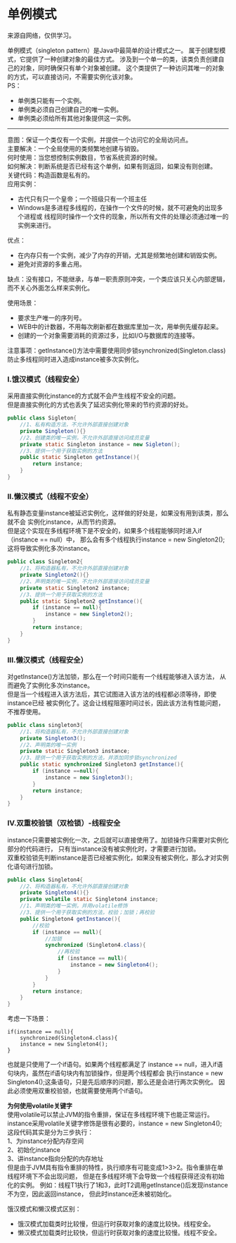 # 单例模式

来源自网络，仅供学习。

单例模式（singleton pattern）是Java中最简单的设计模式之一。
属于创建型模式，它提供了一种创建对象的最佳方式。
涉及到一个单一的类，该类负责创建自己的对象，同时确保只有单个对象被创建。
这个类提供了一种访问其唯一的对象的方式，可以直接访问，不需要实例化该对象。</br>
PS：</br>

* 单例类只能有一个实例。
* 单例类必须自己创建自己的唯一实例。
* 单例类必须给所有其他对象提供这一实例。

---
意图：保证一个类仅有一个实例，并提供一个访问它的全局访问点。</br>
主要解决：一个全局使用的类频繁地创建与销毁。  
何时使用：当您想控制实例数目，节省系统资源的时候。  
如何解决：判断系统是否已经有这个单例，如果有则返回，如果没有则创建。  
关键代码：构造函数是私有的。  
应用实例：  
* 古代只有只一个皇帝；一个班级只有一个班主任
* Windows是多进程多线程的，在操作一个文件的时候，就不可避免的出现多个进程或
线程同时操作一个文件的现象，所以所有文件的处理必须通过唯一的实例来进行。    

优点：  
* 在内存只有一个实例，减少了内存的开销，尤其是频繁地创建和销毁实例。
* 避免对资源的多重占用。  

缺点：没有接口，不能继承，与单一职责原则冲突，一个类应该只关心内部逻辑，
而不关心外面怎么样来实例化。  

使用场景：  
* 要求生产唯一的序列号。
* WEB中的计数器，不用每次刷新都在数据库里加一次，用单例先缓存起来。
* 创建的一个对象需要消耗的资源过多，比如I/O与数据库的连接等。  

注意事项：getInstance()方法中需要使用同步锁synchronized(Singleton.class)防止多线程同时进入造成instance被多次实例化。  


### I.饿汉模式（线程安全）  
采用直接实例化instance的方式就不会产生线程不安全的问题。  
但是直接实例化的方式也丢失了延迟实例化带来的节约资源的好处。  
```java
public class Sigleton{
    //1、私有构造方法，不允许外部直接创建对象
    private Singleton(){}
    //2、创建类的唯一实例，不允许外部直接访问成员变量
    private static Singleton instance = new Sigleton();
    //3、提供一个用于获取实例的方法
    public static Singleton getInstance(){
        return instance;
    }
}
```
### II.懒汉模式（线程不安全）  
私有静态变量instance被延迟实例化，这样做的好处是，如果没有用到该类，那么就不会
实例化instance，从而节约资源。  
但是这个实现在多线程环境下是不安全的，如果多个线程能够同时进入if（instance == null）中，
那么会有多个线程执行instance = new Singleton2();这将导致实例化多次instance。  
```java
public class Singleton2{
    //1、将构造器私有，不允许外部直接创建对象
    private Singleton2(){}
    //2、声明类的唯一实例，不允许外部直接访问成员变量
    private static Singleton2 instance;
    //3、提供一个用于获取实例的方法
    public static Singleton2 getInstance(){
        if (instance == null){
            instance = new Singleton2();
        }
        return instance;
    }
}
```
### III.懒汉模式（线程安全）  
对getInstance()方法加锁，那么在一个时间只能有一个线程能够进入该方法，
从而避免了实例化多次instance。  
但是当一个线程进入该方法后，其它试图进入该方法的线程都必须等待，即使instance已经
被实例化了。这会让线程阻塞时间过长，因此该方法有性能问题，不推荐使用。  
```java
public class singleton3{
    //1、将构造器私有，不允许外部直接创建对象
    private Singleton3();
    //2、声明类的唯一实例
    private static Singleton3 instance;
    //3、提供一个用于获取实例的方法，并添加同步锁synchronized
    public static synchronized Singleton3 getInstance(){
        if (instance ==null){
            instance = new Singleton3();
        }
        return instance;
    }
}
```
### IV.双重校验锁（双检锁）-线程安全
instance只需要被实例化一次，之后就可以直接使用了。加锁操作只需要对实例化部分的代码进行，
只有当instance没有被实例化时，才需要进行加锁。  
双重校验锁先判断instance是否已经被实例化，如果没有被实例化，那么才对实例化语句进行加锁。
```java
public class Singleton4{
    //2、将构造器私有，不允许外部直接创建对象
    private Singleton4(){}
    private volatile static Singleton4 instance;
    //1、声明类的唯一实例，并用volatile修饰
    //3、提供一个用于获取实例的方法，校验；加锁；再校验
    public Singleton4 getInstance(){
        //校验
        if (instance == null){
            //加锁
            synchronized (Singleton4.class){
                //再校验
                if (instance == null){
                    instance = new Singleton4();
                }
            }
        }
        return instance;
    }
}
```
考虑一下场景：
```
if(instance == null){
    synchronized(Singleton4.class){
    instance = new Singleton4();
}
```
也就是只使用了一个if语句。如果两个线程都满足了
instance == null，进入if语句块内，虽然在if语句块内有加锁操作，但是两个线程都会
执行instance = new Singleton4();这条语句，只是先后顺序的问题，那么还是会进行两次实例化。
因此必须使用双重校验锁，也就需要使用两个if语句。  

**为何使用volatile关键字**  
使用volatile可以禁止JVM的指令重排，保证在多线程环境下也能正常运行。  
instance采用volatile关键字修饰是很有必要的，instance = new Singleton4();
这段代码其实是分为三步执行：  
1、为instance分配内存空间  
2、初始化instance  
3、讲instance指向分配的内存地址  
但是由于JVM具有指令重排的特性，执行顺序有可能变成1>3>2。指令重排在单线程环境下不会出现问题，
但是在多线程环境下会导致一个线程获得还没有初始化的实例。
例如：线程T1执行了1和3，此时T2调用getInstance()后发现instance不为空，因此返回instance，
但此时instance还未被初始化。


饿汉模式和懒汉模式区别：
* 饿汉模式加载类时比较慢，但运行时获取对象的速度比较快。线程安全。
* 懒汉模式加载类时比较快，但运行时获取对象的速度比较慢。线程不安全。
    
